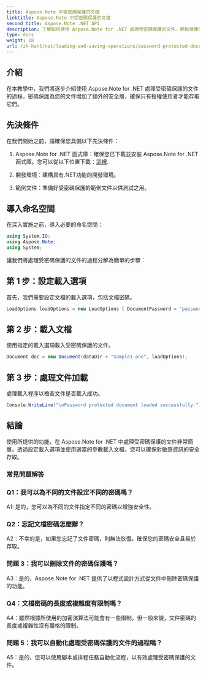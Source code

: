 ```yaml
---
title: Aspose.Note 中受密碼保護的文檔
linktitle: Aspose.Note 中受密碼保護的文檔
second_title: Aspose.Note .NET API
description: 了解如何使用 Aspose.Note for .NET 處理受密碼保護的文件。輕鬆保護您的敏感資訊。
type: docs
weight: 18
url: /zh-hant/net/loading-and-saving-operations/password-protected-document/
---
```

## 介紹

在本教學中，我們將逐步介紹使用 Aspose.Note for .NET 處理受密碼保護的文件的過程。密碼保護為您的文件增加了額外的安全層，確保只有授權使用者才能存取它們。

## 先決條件

在我們開始之前，請確保您具備以下先決條件：

1. Aspose.Note for .NET 函式庫：確保您已下載並安裝 Aspose.Note for .NET 函式庫。您可以從以下位置下載：[這裡](https://releases.aspose.com/note/net/).

2. 開發環境：建構具有.NET功能的開發環境。

3. 範例文件：準備好受密碼保護的範例文件以供測試之用。

## 導入命名空間

在深入實施之前，導入必要的命名空間：

```csharp
using System.IO;
using Aspose.Note;
using System;
```

讓我們將處理受密碼保護的文件的過程分解為簡單的步驟：

## 第 1 步：設定載入選項

首先，我們需要設定文檔的載入選項，包括文檔密碼。

```csharp
LoadOptions loadOptions = new LoadOptions { DocumentPassword = "password" };
```

## 第 2 步：載入文檔

使用指定的載入選項載入受密碼保護的文件。

```csharp
Document doc = new Document(dataDir + "Sample1.one", loadOptions);
```

## 第 3 步：處理文件加載

處理載入程序以檢查文件是否載入成功。

```csharp
Console.WriteLine("\nPassword protected document loaded successfully.");
```

## 結論

使用所提供的功能，在 Aspose.Note for .NET 中處理受密碼保護的文件非常簡單。透過設定載入選項並使用適當的參數載入文檔，您可以確保對敏感資訊的安全存取。

### 常見問題解答

### Q1：我可以為不同的文件設定不同的密碼嗎？

A1: 是的，您可以為不同的文件指定不同的密碼以增強安全性。

### Q2：忘記文檔密碼怎麼辦？

A2：不幸的是，如果您忘記了文件密碼，則無法恢復。確保您的密碼安全且易於存取。

### 問題 3：我可以刪除文件的密碼保護嗎？

A3：是的，Aspose.Note for .NET 提供了以程式設計方式從文件中刪除密碼保護的功能。

### Q4：文檔密碼的長度或複雜度有限制嗎？

A4：雖然根據所使用的加密演算法可能會有一些限制，但一般來說，文件密碼的長度或複雜性沒有嚴格的限制。

### 問題 5：我可以自動化處理受密碼保護的文件的過程嗎？

A5：是的，您可以使用腳本或排程任務自動化流程，以有效處理受密碼保護的文件。
